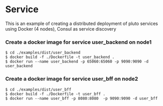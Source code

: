 # Service

This is an example of creating a distributed deployment of pluto services using Docker (4 nodes), Consul as service discovery

### Create a docker image for service user_backend on node1
```
$ cd ./examples/dist/user_backend
$ docker build -f ./Dockerfile -t user_backend .
$ docker run --name user_backend -p 65060:65060 -p 9090:9090 -d user_backend
```
### Create a docker image for service user_bff on node2
```
$ cd ./examples/dist/user_bff
$ docker build -f ./Dockerfile -t user_bff .
$ docker run --name user_bff -p 8080:8080  -p 9090:9090 -d user_bff
```
